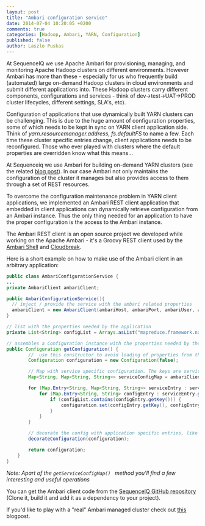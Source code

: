 ```yaml
---
layout: post
title: "Ambari configuration service"
date: 2014-07-04 10:20:05 +0200
comments: true
categories: [Hadoop, Ambari, YARN, Configuration]
published: false
author: Laszlo Puskas
---
```


At SequenceIQ we use Apache Ambari for provisioning, managing, and monitoring Apache Hadoop clusters on different environments. However Ambari has more than these - especially for us who frequently build (automated) large on-demand Hadoop clusters in cloud environments and submit different applications into. These Hadoop clusters carry different components, configurations and services - think of dev->test->UAT->PROD cluster lifecycles, different settings, SLA's, etc).

Configuration of applications that use dynamically built YARN clusters can be challenging. This is due to the huge amount of configuration properties, some of which needs to be kept in sync on YARN client application side. Think of _yarn.resourcemanager.address_, _fs.defaultFS_ to name a few. Each time these cluster specific entries change, client applications needs to be reconfigured. Those who ever played with clusters where the default properties are overridden know what this means...

At Sequenceiq we use Ambari for building on-demand YARN clusters (see the related [ blog post](http://blog.sequenceiq.com/blog/2014/06/17/ambari-cluster-on-docker/)). In our case Ambari not only maintains the configuration of the cluster it manages but also provides access to them through a set of REST resources.

To overcome the configuration maintenance problem in YARN client applications, we implemented an Ambari REST client application that embedded in client applications can dynamically retrieve configuration from an Ambari instance. Thus the only thing needed for an application to have the proper configuration is the access to the Ambari instance.

The Ambari REST client is an open source project we developed while working on the Apache Ambari - it's a Groovy REST client used by the [Ambari Shell](https://github.com/sequenceiq/ambari-shell) and [Cloudbreak](http://docs.cloudbreak.apiary.io/).

<!-- more -->

Here is a short example on how to make use of the Ambari client in an arbitrary application:

``` java
public class AmbariConfigurationService {
...
private AmbariClient ambariClient;

public AmbariConfigurationService(){
  // inject / provide the service with the ambari related properties
  ambariClient = new AmbariClient(ambariHost, ambariPort, ambariUser, ambariPass);
}

// list with the properties needed by the application
private List<String> configList = Arrays.asList("mapreduce.framework.name", "yarn.resourcemanager.address", "hbase.zookeeper.quorum" );

// assembles a Configuration instance with the properties needed by the application
public Configuration getConfiguration() {
        //  use this constructor to avoid loading of properties from the classpath!
        Configuration configuration = new Configuration(false);

        // Map with service specific configuration. The keys are service names: eg.: yarn-site, hbase-site, global ...
        Map<String, Map<String, String>> serviceConfigMap = ambariClient.getServiceConfigMap();

        for (Map.Entry<String, Map<String, String>> serviceEntry : serviceConfigMap.entrySet()) {
            for (Map.Entry<String, String> configEntry : serviceEntry.getValue().entrySet()) {
                if (configList.contains(configEntry.getKey())) {
                    configuration.set(configEntry.getKey(), configEntry.getValue());
                }
            }
        }

        // decorate the config with application specific entries, like "dfs.client.use.legacy.blockreader", "mapreduce.job.user.classpath.first"
        decorateConfiguration(configuration);

        return configuration;
    }
}
```
_Note: Apart of the ```getServiceConfigMap() ``` method you'll find a few interesting and useful operations_

You can get the Ambari client code from the [SequenceIQ GitHub repository](https://github.com/sequenceiq/ambari-rest-client)
(Clone it, build it and add it as a dependency to your project).

If you'd like to play with a "real" Ambari managed cluster check out [this](http://blog.sequenceiq.com/blog/2014/06/19/multinode-hadoop-cluster-on-docker/) blogpost.
